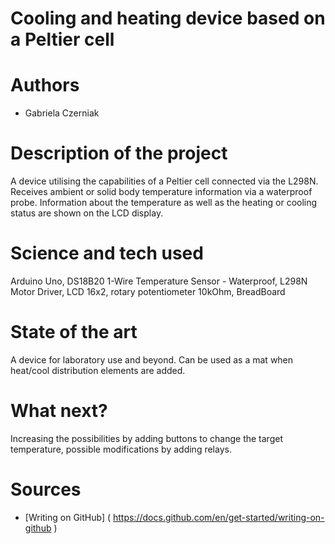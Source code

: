 # Cooling and heating device based on a Peltier cell
# Authors 
- Gabriela Czerniak
# Description of the project 
A device utilising the capabilities of a Peltier cell connected via the L298N. Receives ambient or solid body temperature information via a waterproof probe. Information about the temperature as well as the heating or cooling status are shown on the LCD display. 
# Science and tech used 
Arduino Uno, DS18B20 1-Wire Temperature Sensor - Waterproof, L298N Motor Driver, LCD 16x2, rotary potentiometer 10kOhm, BreadBoard
# State of the art 
A device for laboratory use and beyond. Can be used as a mat when heat/cool distribution elements are added. 
# What next?
Increasing the possibilities by adding buttons to change the target temperature, possible modifications by adding relays. 
# Sources 
- [Writing on GitHub] ( https://docs.github.com/en/get-started/writing-on-github ) 

